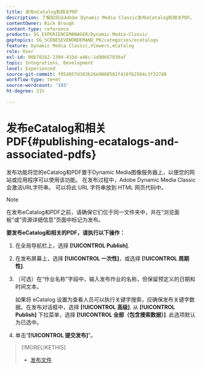 ```yaml
---
title: 发布eCatalog和相关PDF
description: 了解如何从Adobe Dynamic Media Classic发布eCatalog和相关PDF。
contentOwner: Rick Brough
content-type: reference
products: SG_EXPERIENCEMANAGER/Dynamic-Media-Classic
geptopics: SG_SCENESEVENONDEMAND_PK/categories/ecatalogs
feature: Dynamic Media Classic,Viewers,eCatalog
role: User
exl-id: 00b70162-2394-433d-a46c-1d90667030af
topic: Integrations, Development
level: Experienced
source-git-commit: f054057d383b26e9088582f418f62504c3f327d8
workflow-type: tm+mt
source-wordcount: '193'
ht-degree: 21%

---
```


# 发布eCatalog和相关PDF{#publishing-ecatalogs-and-associated-pdfs}

发布功能将您的eCatalog和PDF置于Dynamic Media图像服务器上，以便您的网站或应用程序可以使用该功能。 在发布过程中，Adobe Dynamic Media Classic会激活URL字符串。 可以将此 URL 字符串放到 HTML 网页代码中。

>[!NOTE]
>
>在发布eCatalog和PDF之前，请确保它们位于同一文件夹中，并在“浏览面板”或“资源详细信息”页面中标记为发布。

**要发布eCatalog和相关的PDF，请执行以下操作：**

1. 在全局导航栏上，选择 **[!UICONTROL Publish]**.
1. 在发布屏幕上，选择 **[!UICONTROL 一次性]**，或选择 **[!UICONTROL 周期性]**.
1. （可选）在“作业名称”字段中，输入发布作业的名称，但保留预定义的日期和时间文本。

   如果将 eCatalog 设置为查看人员可以执行关键字搜索，应确保发布关键字数据。在发布对话框中，选择 **[!UICONTROL 高级]**. 从 **[!UICONTROL Publish]** 下拉菜单，选择 **[!UICONTROL 全部（包含搜索数据）]**. 此选项默认为已选中。

1. 单击“**[!UICONTROL 提交发布]**”。

>[!MORELIKETHIS]
>
>* [发布文件](publishing-files.md)

